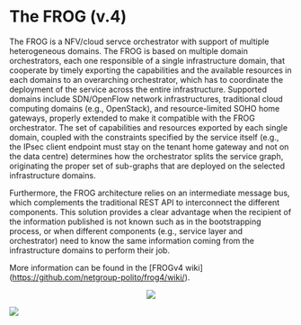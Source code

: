 # The FROG (v.4)

The FROG is a NFV/cloud servce orchestrator with support of multiple heterogeneous domains.
The FROG is based on multiple domain orchestrators, each one responsible of a single infrastructure domain, that cooperate by timely exporting the capabilities and the available resources in each domains to an overarching orchestrator, which has to coordinate the deployment of the service across the entire infrastructure.
Supported domains include SDN/OpenFlow network infrastructures, traditional cloud computing domains (e.g., OpenStack), and resource-limited SOHO home gateways, properly extended to make it compatible with the FROG orchestrator. The set of capabilities and resources exported by each single domain, coupled with the constraints specified by the service itself (e.g., the IPsec client endpoint must stay on the tenant home gateway and not on the data centre) determines how the orchestrator splits the service graph, originating the proper set of sub-graphs that are deployed on the selected infrastructure domains.

Furthermore, the FROG architecture relies on an intermediate message bus, which complements the traditional REST API to interconnect the different components.
This solution provides a clear advantage when the recipient of the information published is not known such as in the bootstrapping process, or when different components (e.g., service layer and orchestrator) need to know the same information coming from the infrastructure domains to perform their job.

More information can be found in the [FROGv4 wiki] (https://github.com/netgroup-polito/frog4/wiki/).

<div style="text-align:center"><img src ="https://raw.githubusercontent.com/netgroup-polito/frog4/master/images/frog.jpg"/></div>

![](https://raw.githubusercontent.com/netgroup-polito/frog4/master/images/frog.jpg)

